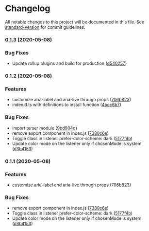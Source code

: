 # Changelog

All notable changes to this project will be documented in this file. See [standard-version](https://github.com/conventional-changelog/standard-version) for commit guidelines.

### [0.1.3](https://github.com/vue-a11y/vue-dark-mode/compare/v0.1.2...v0.1.3) (2020-05-08)


### Bug Fixes

* Update rollup plugins and build for production ([d540257](https://github.com/vue-a11y/vue-dark-mode/commit/d5402571432c216b5882c29e6ca48f363b693b1c))

### 0.1.2 (2020-05-08)


### Features

* customize aria-label and aria-live through props ([706b823](https://github.com/vue-a11y/vue-dark-mode/commit/706b823bbde91014bd4b4fb67de9accc776fbfaf))
* index.d.ts with definitions to install function ([4bcc6b7](https://github.com/vue-a11y/vue-dark-mode/commit/4bcc6b7158bb244f5ac9d0e9b49a8a9ceeeab741))


### Bug Fixes

* import terser module ([9bd904d](https://github.com/vue-a11y/vue-dark-mode/commit/9bd904d595b5596d4b92804d47bbf8109652e4bf))
* remove export component in index.js ([7380c6e](https://github.com/vue-a11y/vue-dark-mode/commit/7380c6ebc52a58a7a9b472745a1ef1f55884dc87))
* Toggle class in listener prefer-color-scheme: dark ([5177f4b](https://github.com/vue-a11y/vue-dark-mode/commit/5177f4b81b678c4e98827b284c0b0b0a3124f6fc))
* Update color mode on the listener only if chosenMode is system ([d3b4153](https://github.com/vue-a11y/vue-dark-mode/commit/d3b4153afbd54e7939fe6d28bd47b2b0d172c2a7))

### 0.1.1 (2020-05-08)


### Features

* customize aria-label and aria-live through props ([706b823](https://github.com/vue-a11y/vue-dark-mode/commit/706b823bbde91014bd4b4fb67de9accc776fbfaf))


### Bug Fixes

* remove export component in index.js ([7380c6e](https://github.com/vue-a11y/vue-dark-mode/commit/7380c6ebc52a58a7a9b472745a1ef1f55884dc87))
* Toggle class in listener prefer-color-scheme: dark ([5177f4b](https://github.com/vue-a11y/vue-dark-mode/commit/5177f4b81b678c4e98827b284c0b0b0a3124f6fc))
* Update color mode on the listener only if chosenMode is system ([d3b4153](https://github.com/vue-a11y/vue-dark-mode/commit/d3b4153afbd54e7939fe6d28bd47b2b0d172c2a7))
